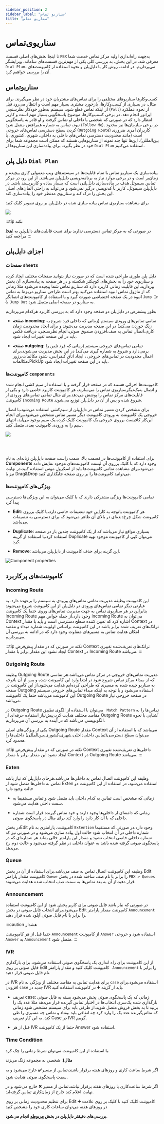 ```yaml
---
sidebar_position: 2
sidebar_label: "سناریو تماس"
title: "سناریو تماس"
---
```



# سناریوی‌تماس

تا اینجا بخش‌های اصلی قسمت `PBX` به‌جهت راه‌اندازی اولیه مرکز تماس خدمت شما معرفی شد. در این بخش، به بررسی کلی یکی از مهم‌ترین قسمت‌های سامانه، ویرایشگر `Dial Plan`، می‌پردازیم. در ادامه، روش کار با دایل‌پلن و نحوه استفاده از کامپوننت‌های آن را بررسی خواهیم کرد.

## سناریو‌تماس

کسب‌وکارها سناریوهای مختلفی را برای تماس‌های مشتریان خود در نظر می‌گیرند. برای مثال، در بسیاری از کسب‌وکارها، بازخورد مشتری بسیار مهم است و انتظار می‌رود قبل از اینکه تماس قطع شود، سیستم به‌طور خودکار نظرسنجی (`Poll`) از نحوه عملکرد اپراتور انجام دهد. در برخی کسب‌وکارها، موضوع پاسخگویی بسیار مهم است و کاربر انتظار دارد که در صورتی که شخصی با داخلی او تماس گرفت و او قادر به پاسخگویی نبود، تماس به شماره همراهش منتقل شود (`Follow Me`). در برخی سازمان‌ها نیز محدود کردن سطح دسترسی تماس‌های خروجی (`Outgoing Route`) کاربران امری ضروری است (مانند محدودیت دسترسی تماس‌های داخلی به داخلی، شهری، کشوری، یا بین‌المللی). این‌ها تنها چند نمونه از سناریوهایی هستند که ممکن است مجموعه شما برای خود در نظر بگیرد. برای پیاده‌سازی این سناریوها از `Dial Plan` استفاده می‌کنیم.



## دایل پلن `Dial Plan`

پیاده‌سازی یک سناریو تماس با تمام قابلیت‌ها در سیستم‌های ویپ معمولی کاری پیچیده و زمان‌بر است و در برخی موارد نیاز به برنامه‌نویسی دایل‌پلن می‌باشد. از این رو، در مرکز تماس سیموتل هدف بر پیاده‌سازی دایل‌پلنی است که بسیار ساده و کاربرپسند باشد. در دایل‌پلن سیموتل، کاربر با کدنویسی درگیر نمی‌شود و می‌تواند به راحتی المان‌های اصلی این بخش را درک کند و سناریوی مدنظر خود را پیاده‌سازی کند.

برای مشاهده سناریوی تماس پیاده سازی شده در دایل‌پلن بر روی تصویر کلیک کنید 

<a href='https://dialplan.mysup.ir/live/plan/uypn9ij1gu5molptuffpoe9tbx776smhwcnxo19elb3sidznc8' target='_blank'><img src='https://dialplan.mysup.ir/live/thumb/uypn9ij1gu5molptuffpoe9tbx776smhwcnxo19elb3sidznc8/plan.png' /></a>

:::tip نکته

در صورتی که به مرکز تماس دسترسی ندارید برای تست قابلیت‌های دایل‌پلن به **[اینجا](https://dialplan.mysup.ir/)** مراجعه کنید
:::

## اجزای دایل‌پلن



### صفحات `sheets`

دایل پلن طوری طراحی شده است که در صورت نیاز بتوانید صفحات مختلف ایجاد کرده و سناریوی خود را به بخش‌های کوچکتر شکسته و در هر صفحه به پیاده‌سازی آن بخش بپردازید،این 
قابلیت زمانی کاربرد دارد که سناریو تماس شما پیچیده می‌شود مثلا زمانی که از ماژول تماس انبوه استفاده می‌کنید بهتر است طراحی سناریو مربوط به تماس انبوه در یک صفحه اختصاصی 
صورت گیرد و با استفاده از کامپوننت‌های اتصالگر `Jump In & Jump Out`  به سناریو در صفحه اصلی متصل شود.

بطور پیشفرض در دایل‌پلن دو صفحه وجود دارد که به بررسی کاربرد هرکدام می‌پردازیم

- **صفحه incoming**: تمامی تماس‌های ورودی سیستم (زمانی که داخلی فرد شروع به زنگ خوردن می‌کند) در این صفحه مدیریت می‌شوند و برای ایجاد محدودیت زمان‌ کاری،اتصال تماس به صف،افزودن صندوق صوتی،انجام نظرسنجی،
 دریافت فکس باید در این صفحه تغییرات ایجاد شود.
 
- **صفحه outgoing**: تمامی تماس‌های خروجی سیستم (زمانی که فرد تلفن را برمی‌دارد و شروع به شماره گیری می‌کند) در این بخش مدیریت می‌شوند،برای اعمال محدودیت در تماس‌های خروجی ، 
ایجاد اتاق کنفرانس، شنود مکالمات،رزور مکالمات،PickUp باید در این صفحه تغییرات ایجاد شود.


### کامپوننت‌ها `components`

کامپوننت‌ها اجزائی هستند که در صفحه قرار گرفته و با استفاده از سیم کشی انجام شده و اتصال به‌یک‌دیگرسناریوی تماس را می‌سازند، هر کامپوننت کاربرد خاصی دارد 
و یکی از قابلیت‌های مرکز تماس را پوشش می‌دهد،برای مثال تمامی تماس‌های ورودی از کامپوننت `Incoming Route` شروع شده و پس از آن در دایل‌پلن توزیع می‌شوند.


برای مشخص کردن مسیر تماس در دایل‌پلن از سیم‌کشی استفاده می‌شود،با اتصال خروجی یک کامپوننت به ورودی کامپوننت دیگر مسیر تماس مشخص می‌شود،برای انجام این‌کار کافیست برروی 
خروجی یک کامپوننت کلیک کرده،یک سیم بوجود می‌آید، انتهای سیم را به ورودی کامپوننت بعدی متصل کنید.

<a href='https://dialplan.mysup.ir/live/plan/r7fpc1ug4qwvn59lnfeel9dknp18wyutp1niwu54o2y193z6vy' target='_blank'><img src='https://dialplan.mysup.ir/live/thumb/r7fpc1ug4qwvn59lnfeel9dknp18wyutp1niwu54o2y193z6vy/plan.png' /></a>

<br/>
<br/>

برای استفاده از کامپوننت‌ها در قسمت ‌بالا، سمت راست صفحه دایل‌پلن زبانه‌ای به نام **Components** وجود دارد که با کلیک بر‌روی
آن لیست کامپوننت‌های موجود نمایش داده می‌شود،برای مشاهده تمامی کامپوننت‌ها باید از اسکرول موس استفاده کنید،در نهایت نیز 
با Drag&Drop می‌توانید کامپوننت‌ها را بر روی‌ صفحه جایگذاری کنید.


### ویژگی‌های کامپوننت‌ها 

تمامی کامپوننت‌ها ویژگی مشترکی دارند که با کلیک می‌توان به این ویژگی‌ها دسترسی پیدا کرد

- **Edit**: هر کامپوننت باتوجه به کارایی خود تنضیمات خاصی دارد،با کلیک برروی کامپوننت شکل چرخ‌دنده‌ای در بالای آن ظاهر می‌شود که برای دسترسی به تنضیمات می‌باشد.

- **Duplicate**: بسیاری مواقع نیاز می‌باشد که از یک کامپوننت چندین بار در صفحه استفاده کرد،با استفاده از گزینه Duplicate می‌توان کپی از کامپوننت موجود تهیه کرد.

- **Remove**: این گزینه برای حذف کامپوننت از دایل‌پلن می‌باشد.

![Component properties](/img/compontnetprop.png)



## کامپوننت‌های پرکاربرد

### Incoming Route

این کامپوننت وظیفه  مدیریت تمامی تماس‌های ورودی به سیستم را‌ برعهده دارد. به عبارتی دیگر تمامی تماس‌های ورودی در دایل‌پلن از این کامپوننت شروع می‌شوند
 بنابراین در هر سناریوی تماس به جهت مدیریت تماس‌های وروی حتما یک کامپوننت Incoming Route وجود دارد،از جمله خواص مهم Incoming Route می‌توان به Context
 اشاره کرد که تعیین کننده سطح دسترسی است و باید با مقدار Context در ترانک‌های تعریف شده برابر باشد.در این کامپوننت براساس اولویت شماره مبداء و مقصد 
 امکان هدایت تماس به مسیر‌های متفاوت وجود دارد که در ادامه به بررسی آن می‌پردازیم.

:::tip نکته
در صورتی که در مقدار پیش‌فرض Context ترانک‌های تعریف‌شده تغییری ایجاد نشود این مقدار برابر با مقدار Context در Incoming Route می‌باشد.
:::


### Outgoinig Route

وظیفه Outgoing Route مدیریت تماس‌های خروجی در مرکز تماس می‌باشد،هر تماسی که از مبداء مرکز تماس شروع شود در ابتدا وارد این کامپوننت شده و پس از آن‌ باتوجه 
به سناریو چیده شده به مسیری که طراحی کرده‌ایم هدایت می‌شود،از این کامپوننت در صفحه Outgoing استفاده می‌شود و با توجه به اینکه مبداء تماس‌های خروجی سیستم این 
کامپوننت می‌باشد حتما یک کامپوننت Outgoing Route در صفحه خروجی نیاز می‌باشد.

در Outgoing Route می‌توان با استفاده از الگوی تطبیق ` Match Pattern` تماس‌ها را به مقاصد مختلف هدایت کرد،پیش‌نیاز استفاده حرفه‌ای از Outgoing Route آشنایی با نحوه 
الگونویسی می‌باشد که در آینده به بررسی آن می‌پردازیم.

یکی از ویژگی‌های اصلی Outgoing Route مقدار Context می‌باشد که با استفاده از آن می‌توان سطح دسترسی(تماس داخلی‌داخلی،شهری،کشوری،بین‌المللی) داخلی‌ها را محدود کرد.


:::tip نکته
در صورتی که در مقدار پیش‌فرض Context داخلی‌های تعریف‌شده تغییری ایجاد نشود این مقدار برابر با مقدار Context در Outgoing Route می‌باشد.
:::

### Exten
وظیفه این کامپوننت اتصال تماس به داخلی‌ها می‌باشد،هرجای دایل‌پلن که نیاز باشد تماس به داخلی‌ها متصل شود از Exten استفاده می‌شود، در استفاده از این کامپوننت دو حالت وجود دارد

- زمانی که مشخص است تماس به کدام داخلی باید متصل شود و تماس مستقیما به سمت داخلی هدایت می‌شود.

- زمانی که دامنه‌ای از داخلی‌ها وجود دارند و خود تماس گیرنده قرار است شماره داخلی که با آن کار دارد را وارد کند برای مثال در پاسخگوی صوتی.

در بخشEdit  کامپوننت، پارامتری به نام `Extention` وجود دارد،در صورتی که مستقیما شماره داخلی در آن انتخاب شود حالت اول پیاده سازی می‌شود و در صورتی نیز که شماره داخلی خاصی انتخاب 
نشود و مقدار این پارامتر خالی بماند هر شماره‌ای که در پاسخگوی صوتی گرفته شده باشد به عنوان داخلی در نظر گرفته می‌شود و حالت دوم رخ می‌دهد.


### Queue
وظیفه این کامپوننت اتصال تماس به صف می‌باشد،برای استفاده از آن در بخش Edit کامپوننت مقدار پارامتر `Queue` را برابر با نام صف ساخته شده در
 بخش `PBX > Queues` قرار دهید،از آن به بعد تماس‌ها به سمت صف انتخاب شده هدایت می‌شوند.
 
 
 
### Announcement
 
در صورتی که نیاز باشد فایل صوتی برای کاربر پخش شود از این کامپوننت استفاده می‌شود،برای انتخاب فایل صوتی در بخش 
Edit کامپوننت مقدار پارامتر `Announcement` را برابر با نام فایل صوتی آپلود شده قرار دهید.
 
:::caution هشدار

حتما قبل از هر کامپومننت `Announcement` از کامپوننت `Answer` استفاده شود و خروجی `Answer` به `Announcement` متصل شود.
:::
 
 
 
### IVR

از این کامپوننت برای راه اندازی یک پاسخگوی صوتی استفاده می‌شود، برای بارگذاری فایل صوتی بر روی Edit کامپوننت کلیک کنید و مقدار پارامتر ` Announcement` را 
برابر با نام فایل صوتی قرار دهید. 
 
در IVR برای هدایت تماس به مقاصد مختلف از ویژگی به نام `case` استفاده می‌شود،برای افزودن `case` جدید در IVR باید از گزینه ➕ در کامپوننت استفاده کنید.

- تعریف case:
زمانی که یک پاسخگوی صوتی پخش می‌شود بسته به فایل صوتی بارگذاری شده یک‌سری انتخاب‌ها در اختیار تماس گیرنده قرار می‌دهد مثلا عدد یک را بزنید تا به بخش فروش متصل 
شوید،از طرفی باید برای سیستم مشخص شود زمانی که تماس‌گیرنده عدد یک را وارد کرد چه اتفاقی باید بیفتاد و تماس چه مسیری را طی کند، به این کار تعریف Case در IVR 
گوییم.

- قبل از هر IVR حتما از یک کامپوننت Answer استفاده شود.
 
### Time Condition

با استفاده از این کامپوننت می‌توان شرط زمانی را چک کرد.

**مثال)**: شخصی به مجموعه زنگ می‌زند

اگر شرط ساعت کاری و روز‌های هفته برقرار باشند،تماس از مسیر️✔️  خارج می‌شود و به سمت پاسخگوی صوتی هدایت شود.

اگر شرط ساعت‌کاری یا روزهای هفته برقرار نباشد،تماس از مسیر ❌ خارج می‌شود و در نهایت اعلام کند خارج از زمان‌کاری تماس گرفته‌اید. 

برای تنظیم محدودیت زمانی بر روی Edit کامپوننت کلیک کنید با کلیک بر روی علامت ➕ در روزهای هفته می‌توان ساعات کاری خود را مشخص کنید


**بررسی‌های دقیقتر دایل‌پلن در بخش [مربوطه](../pbx-menu/dialplan/intro) انجام می‌شود.**